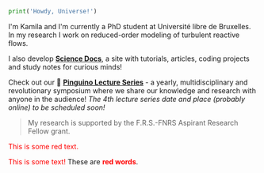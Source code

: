 ```python
print('Howdy, Universe!')
```

I'm Kamila and I'm currently a PhD student at Université libre de Bruxelles. In my research I work on reduced-order modeling of turbulent reactive flows.

I also develop [**Science Docs**](https://kamilazdybal.github.io/science-docs/), a site with tutorials, articles, coding projects and study notes for curious minds!

Check out our 🐧 [**Pinguino Lecture Series**](http://boccelliengineering.altervista.org/PLS_website/index.html) - a yearly, multidisciplinary and revolutionary symposium where we share our knowledge and research with anyone in the audience! *The 4th lecture series date and place (probably online) to be scheduled soon!*

> My research is supported by the F.R.S.-FNRS Aspirant Research Fellow grant.

<p style='color:red'>This is some red text.</p>
<font color="red">This is some text!</font>
These are <b style='color:red'>red words</b>.
